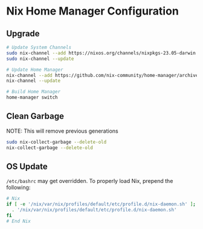 # Nix Home Manager Configuration

## Upgrade

```bash
# Update System Channels
sudo nix-channel --add https://nixos.org/channels/nixpkgs-23.05-darwin nixpkgs
sudo nix-channel --update

# Update Home Manager
nix-channel --add https://github.com/nix-community/home-manager/archive/release-23.05.tar.gz home-manager
nix-channel --update

# Build Home Manager
home-manager switch
```

## Clean Garbage

NOTE: This will remove previous generations

```bash
sudo nix-collect-garbage --delete-old
nix-collect-garbage --delete-old
```

## OS Update

`/etc/bashrc` may get overridden. To properly load Nix, prepend the following:

```bash
# Nix
if [ -e '/nix/var/nix/profiles/default/etc/profile.d/nix-daemon.sh' ]; then
  . '/nix/var/nix/profiles/default/etc/profile.d/nix-daemon.sh'
fi
# End Nix
```
